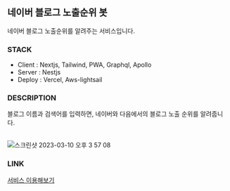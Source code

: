## 네이버 블로그 노출순위 봇

네이버 블로그 노출순위를 알려주는 서비스입니다.

### STACK

- Client : Nextjs, Tailwind, PWA, Graphql, Apollo
- Server : Nestjs
- Deploy : Vercel, Aws-lightsail

### DESCRIPTION

블로그 이름과 검색어를 입력하면, 네이버와 다음에서의 블로그 노출 순위를 알려줍니다.<br/><br/>

![스크린샷 2023-03-10 오후 3 57 08](https://user-images.githubusercontent.com/86244477/224245391-00dee9f0-0e83-47d7-8487-3c222f3d9427.png)


### LINK

[서비스 이용해보기](http://bot.moducbt.com)
